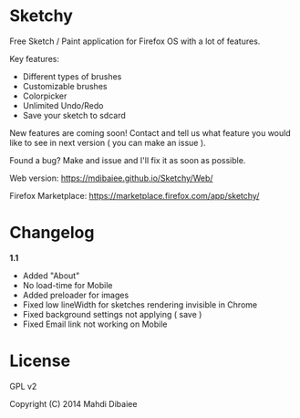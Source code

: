 Sketchy
=======

Free Sketch / Paint application for Firefox OS with a lot of features.

Key features:
* Different types of brushes 
* Customizable brushes 
* Colorpicker 
* Unlimited Undo/Redo 
* Save your sketch to sdcard 

New features are coming soon! Contact and tell us what feature you would like to see in next version ( you can make an issue ).

Found a bug? Make and issue and I'll fix it as soon as possible.

Web version: https://mdibaiee.github.io/Sketchy/Web/

Firefox Marketplace: https://marketplace.firefox.com/app/sketchy/

Changelog
=========

**1.1**
* Added "About"
* No load-time for Mobile
* Added preloader for images
* Fixed low lineWidth for sketches rendering invisible in Chrome
* Fixed background settings not applying ( save )
* Fixed Email link not working on Mobile

License
=======

GPL v2

Copyright (C) 2014 Mahdi Dibaiee

